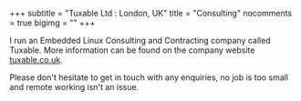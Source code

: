 +++
subtitle = "Tuxable Ltd : London, UK"
title = "Consulting"
nocomments = true
bigimg = ""
+++

I run an Embedded Linux Consulting and Contracting company called Tuxable. More
information can be found on the company website [tuxable.co.uk](http://www.tuxable.co.uk).

Please don't hesitate to get in touch with any enquiries, no job is too small and remote
working isn't an issue.
